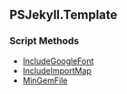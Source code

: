 ## PSJekyll.Template


### Script Methods


* [IncludeGoogleFont](IncludeGoogleFont.md)
* [IncludeImportMap](IncludeImportMap.md)
* [MinGemFile](MinGemFile.md)
